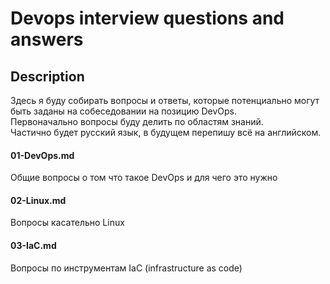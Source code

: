 # Devops interview questions and answers

## Description
Здесь я буду собирать вопросы и ответы, которые потенциально могут быть заданы на собеседовании на позицию DevOps.  
Первоначально вопросы буду делить по областям знаний.  
Частично будет русский язык, в будущем перепишу всё на английском.   

#### 01-DevOps.md

Общие вопросы о том что такое DevOps и для чего это нужно  

#### 02-Linux.md

Вопросы касательно Linux  

#### 03-IaC.md

Вопросы по инструментам IaC (infrastructure as code)

